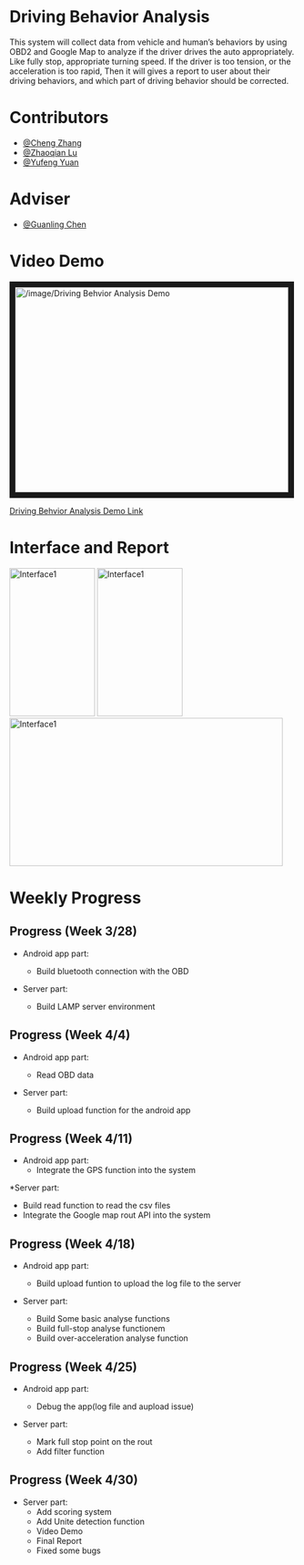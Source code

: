 # Driving Behavior Analysis
This system will collect data from vehicle and human’s behaviors by using OBD2 and Google Map to analyze if the driver drives the auto appropriately. Like fully stop, appropriate turning speed. If the driver is too tension, or the acceleration is too rapid, Then it will gives a report to user about their driving behaviors, and which part of driving behavior should be corrected.


# Contributors
* [@Cheng Zhang](https://github.com/zhangchengx)
* [@Zhaoqian Lu](https://github.com/zhaoqianlu)
* [@Yufeng Yuan](https://github.com/FrankeyYuan)

# Adviser
* [@Guanling Chen](https://github.com/gchenhub)

# Video Demo
<a href="http://www.youtube.com/watch?feature=player_embedded&v=IDerP381ssE
" target="_blank"><img src="http://img.youtube.com/vi/IDerP381ssE/0.jpg" 
alt="/image/Driving Behvior Analysis Demo" width="480" height="360" border="10" /></a>

[Driving Behvior Analysis Demo Link](https://youtu.be/IDerP381ssE)

# Interface and Report
<img src="https://github.com/uml-ubicomp-2016-spring/ubicomp16-Driving-Behavior-Analysis/blob/master/Screenshot_20160422-223345.png?raw=true" alt="Interface1" width="150" height="260">
<img src="https://github.com/uml-ubicomp-2016-spring/ubicomp16-Driving-Behavior-Analysis/blob/master/image/thumb_IMG_1855_1024.jpg?raw=true" alt="Interface1" width="150" height="260">
<img src="https://github.com/uml-ubicomp-2016-spring/ubicomp16-Driving-Behavior-Analysis/blob/master/image/Screenshot%202016-05-01%2001.06.01.png" alt="Interface1" width="480" height="260">

# Weekly Progress
## Progress (Week 3/28)

* Android app part:
  * Build bluetooth connection with the OBD

* Server part:
  * Build LAMP server environment

## Progress (Week 4/4)

* Android app part:
  * Read OBD data

* Server part:
  * Build upload function for the android app

## Progress (Week 4/11)
* Android app part:
  * Integrate the GPS function into the system

*Server part:
  * Build read function to read the csv files
  * Integrate the Google map rout API into the system

## Progress (Week 4/18)
* Android app part:
  * Build upload funtion to upload the log file to the server

* Server part:
  * Build Some basic analyse functions
  * Build full-stop analyse functionem
  * Build over-acceleration analyse function


## Progress (Week 4/25)

* Android app part:
  * Debug the app(log file and aupload issue)

* Server part:
  * Mark full stop point on the rout
  * Add filter function

## Progress (Week 4/30)

* Server part:
  * Add scoring system
  * Add Unite detection function
  * Video Demo
  * Final Report
  * Fixed some bugs
